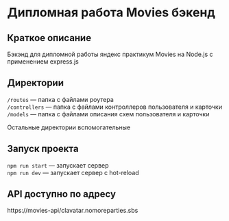 # Дипломная работа Movies бэкенд

## Краткое описание

Бэкэнд для дипломной работы яндекс практикум Movies на Node.js с применением express.js

## Директории

`/routes` — папка с файлами роутера  
`/controllers` — папка с файлами контроллеров пользователя и карточки   
`/models` — папка с файлами описания схем пользователя и карточки  
  
Остальные директории вспомогательные

## Запуск проекта

`npm run start` — запускает сервер   
`npm run dev` — запускает сервер с hot-reload

## API доступно по адресу 
https://movies-api/clavatar.nomoreparties.sbs
